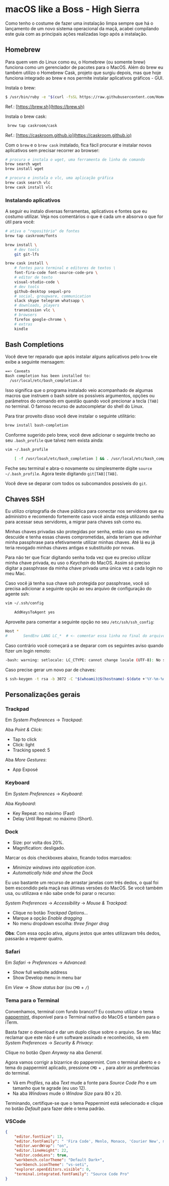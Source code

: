 # macOS like a Boss - High Sierra

Como tenho o costume de fazer uma instalação limpa sempre que há o lançamento de um novo sistema operacional da maçã, acabei compilando este guia com as principais ações realizadas logo após a instalação.




## Homebrew

Para quem vem do Linux como eu, o Homebrew (ou somente brew) funciona como um gerenciador de pacotes para o MacOS. Além do brew eu também utilizo o Homebrew Cask, projeto que surgiu depois, mas que hoje funciona integrado ao brew e nos permite instalar aplicativos gráficos - GUI.

Instala o brew:

```bash
$ /usr/bin/ruby -e "$(curl -fsSL https://raw.githubusercontent.com/Homebrew/install/master/install)"
```

Ref.: [https://brew.sh](https://brew.sh)

Instala o brew cask:

```bash
 brew tap caskroom/cask
```

 Ref.: [https://caskroom.github.io](https://caskroom.github.io)

Com o `brew` e o `brew cask` instalado, fica fácil procurar e instalar novos aplicativos sem precisar recorrer ao browser:

```bash
# procura e instala o wget, uma ferramenta de linha de comando
brew search wget
brew install wget

# procura e instala o vlc, uma aplicação gráfica
brew cask search vlc
brew cask install vlc

```

### Instalando aplicativos

A seguir eu instalo diversas ferramentas, aplicativos e fontes que eu costumo utilizar. Veja nos comentários o que é cada um e absorva o que for útil para você:

```bash
# ativa o "repositório" de fontes
brew tap caskroom/fonts

brew install \
    # dev tools
    git git-lfs

brew cask install \
    # fontes para terminal e editores de textos \
    font-fira-code font-source-code-pro \
    # editor de texto
    visual-studio-code \
    # dev tools
    github-desktop sequel-pro
    # social, groupware, communication
    slack skype telegram whatsapp \
    # downloads, players
    transmission vlc \
    # browsers
    firefox google-chrome \
    # extras
    kindle

```


## Bash Completions

Você deve ter reparado que após instalar alguns aplicativos pelo `brew` ele exibe a seguinte mensagem:

```bash
==> Caveats
Bash completion has been installed to:
  /usr/local/etc/bash_completion.d
```

Isso significa que o programa instalado veio acompanhado de algumas macros que instruem o bash sobre os possíveis argumentos, opções ou parâmetros do comando em questão quando você precionar a tecla `[TAB]` no terminal. O famoso recurso de autocompletar do shell do Linux.

Para tirar proveito disso você deve instalar o seguinte utilitário:

```bash
brew install bash-completion
```

Conforme sugerido pelo brew, você deve adicionar o seguinte trecho ao seu `.bash_profile` que talvez nem exista ainda:

```bash
vim ~/.bash_profile

    [ -f /usr/local/etc/bash_completion ] && . /usr/local/etc/bash_completion

```

Feche seu terminal e abra-o novamente ou simplesmente digite `source ~/.bash_profile`.
Agora teste digitando `git[TAB][TAB]`. 

Você deve se deparar com todos os subcomandos possíveis do `git`.




## Chaves SSH

Eu utilizo criptografia de chave pública para conectar nos servidores que eu administro e recomendo fortemente caso você ainda esteja utilizando senha para acessar seus servidores, a migrar para chaves ssh como eu.

Minhas chaves privadas são protegidas por senha, então caso eu me descuide e tenha essas chaves comprometidas, ainda teriam que adivinhar minha passphrase para efetivamente utilizar minhas chaves. Até lá eu já teria revogado minhas chaves antigas e substituído por novas.

Para não ter que ficar digitando senha toda vez que eu preciso utilizar minha chave privada, eu uso o _Keychain_ do MacOS. Assim só preciso digitar a passphrase da minha chave privada uma única vez a cada login no meu Mac.

Caso você já tenha sua chave ssh protegida por passphrase, você só precisa adicionar a seguinte opção ao seu arquivo de configuração do agente ssh:

```bash
vim ~/.ssh/config

    AddKeysToAgent yes
```

Aproveite para comentar a seguinte opção no seu `/etc/ssh/ssh_config`:

```bash
Host *
#       SendEnv LANG LC_*  # <- comentar essa linha no final do arquivo
```

Caso contrário você começará a se deparar com os seguintes aviso quando fizer um login remoto:

```bash
-bash: warning: setlocale: LC_CTYPE: cannot change locale (UTF-8): No such file or directory

```

Caso precise gerar um novo par de chaves:

```bash
$ ssh-keygen -t rsa -b 3072 -C "$(whoami)@$(hostname)-$(date +'%Y-%m-%d')"
```


## Personalizações gerais


### Trackpad

Em _System Preferences_ -> _Trackpad_:

Aba _Point & Click_:
- Tap to click
- Click: light
- Tracking speed: 5

Aba _More Gestures_:
- App Exposé


### Keyboard

Em _System Preferences_ -> _Keyboard_:

Aba _Keyboard_:
- Key Repeat: no máximo (Fast)
- Delay Until Repeat: no máximo (Short).


### Dock

- Size: por volta dos 20%.
- Magnification: desligado.

Marcar os dois checkboxes abaixo, ficando todos marcados:
- _Minimize windows into application icon_.
- _Automatically hide and show the Dock_

Eu uso bastante um recurso de arrastar janelas com três dedos, o qual foi bem escondido pela maçã nas últimas versões do MacOS. Se você também usa, ou utilizava e não sabe onde foi parar o recurso:

_System Preferences_ -> _Accessibility_ -> _Mouse & Trackpad_:
- Clique no botão _Trackpad Options..._
- Marque a opção _Enable dragging_
- No menu dropdown escolha: _three finger drag_

**Obs**: Com essa opção ativa, alguns jestos que antes utilizavam três dedos, passarão a requerer quatro.


### Safari

Em _Safari_ -> _Preferences_ -> _Advanced_:
- Show full website address
- Show Develop menu in menu bar

Em _View_ -> _Show status bar_ (ou `CMD` + `/`)


### Tema para o Terminal

Convenhamos, terminal com fundo branco!? Eu costumo utilizar o tema [pappermint](https://noahfrederick.com/log/lion-terminal-theme-peppermint), disponível para o Terminal nativo do MacOS e também para o iTerm.

Basta fazer o download e dar um duplo clique sobre o arquivo. Se seu Mac reclamar que este não é um software assinado e reconhecido, vá em _System Preferences_ -> _Security & Privacy_:

Clique no botão _Open Anyway_ na aba _General_.

Agora vamos corrigir a bizarrice do pappermint. Com o terminal aberto e o tema do pappermint aplicado, pressione `CMD` + `,` para abrir as preferências do terminal.

- Vá em _Profiles_, na aba _Text_ mude a fonte para _Source Code Pro_ e um tamanho que te agrade (eu uso 12).
- Na aba _Windows_ mude o _Window Size_ para 80 x 20.

Terminando, certifique-se que o tema Peppermint está selecionado e clique no botão _Default_ para fazer dele o tema padrão.

### VSCode

```json
{
    "editor.fontSize": 13,
    "editor.fontFamily": " 'Fira Code', Menlo, Monaco, 'Courier New', monospace",
    "editor.wordWrap": "on",
    "editor.lineHeight": 22,
    "editor.codeLens": true,
    "workbench.colorTheme": "Default Dark+",
    "workbench.iconTheme": "vs-seti",
    "explorer.openEditors.visible": 0,
    "terminal.integrated.fontFamily": "Source Code Pro"
}
```

